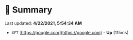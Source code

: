 # 📖 Summary
Last updated: **4/22/2021, 5:54:34 AM**

- `GET` [https://google.com](https://google.com) - **Up** (115ms)
